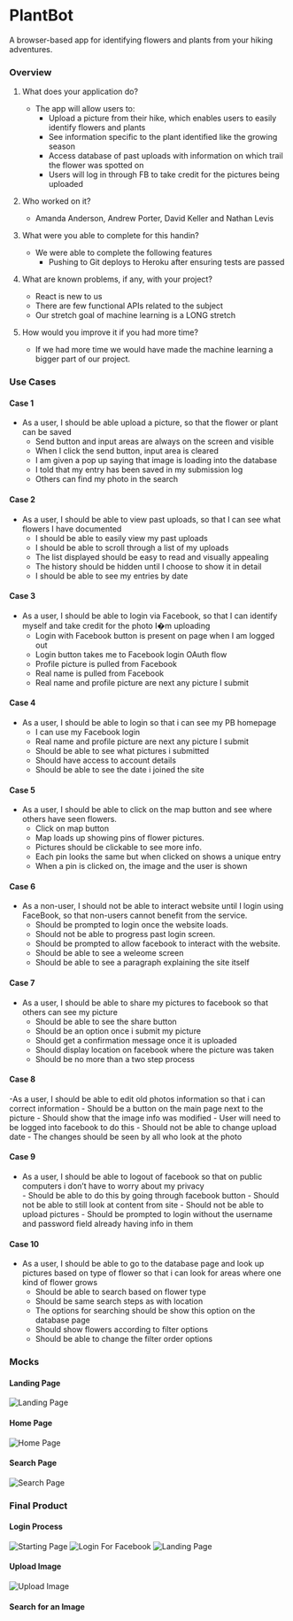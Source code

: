 
# PlantBot
A browser-based app for identifying flowers and plants from your hiking adventures.

### Overview
1. What does your application do?
    - The app will allow users to:
      - Upload a picture from their hike, which enables users to easily identify flowers and plants
      - See information specific to the plant identified like the growing season
      - Access database of past uploads with information on which trail the flower was spotted on
      - Users will log in through FB to take credit for the pictures being uploaded

2. Who worked on it?
    - Amanda Anderson, Andrew Porter, David Keller and Nathan Levis

3. What were you able to complete for this handin?
    - We were able to complete the following features
      - Pushing to Git deploys to Heroku after ensuring tests are passed

4. What are known problems, if any, with your project?
    - React is new to us
    - There are few functional APIs related to the subject
    - Our stretch goal of machine learning is a LONG stretch

5. How would you improve it if you had more time?
     - If we had more time we would have made the machine learning a bigger part of our project.

### Use Cases
#### Case 1
  - As a user, I should be able upload a picture, so that the flower or plant can be saved 
    - Send button and input areas are always on the screen and visible
    - When I click the send button, input area is cleared 
    - I am given a pop up saying that image is loading into the database
    - I told that my entry has been saved in my submission log
    - Others can find my photo in the search

#### Case 2
  - As a user, I should be able to view past uploads, so that I can see what flowers I have documented
    - I should be able to easily view my past uploads
    - I should be able to scroll through a list of my uploads
    - The list displayed should be easy to read and visually appealing
    - The history should be hidden until I choose to show it in detail
    - I should be able to see my entries by date

#### Case 3
  - As a user, I should be able to login via Facebook, so that I can identify myself and take credit for the photo I�m uploading
    - Login with Facebook button is present on page when I am logged out
    - Login button takes me to Facebook login OAuth flow
    - Profile picture is pulled from Facebook
    - Real name is pulled from Facebook
    - Real name and profile picture are next any picture I submit

#### Case 4  
  - As a user, I should be able to login so that i can see my PB homepage
    - I can use my Facebook login 
    - Real name and profile picture are next any picture I submit
    - Should be able to see what pictures i submitted
    - Should have access to account details
    - Should be able to see the date i joined the site 

#### Case 5
  - As a user, I should be able to click on the map button and see where others have seen flowers.
    - Click on map button 
    - Map loads up showing pins of flower pictures.
    - Pictures should be clickable to see more info.
    - Each pin looks the same but when clicked on shows a unique entry
    - When a pin is clicked on, the image and the user is shown

#### Case 6
  - As a non-user, I should not be able to interact website until I login using FaceBook, so that non-users cannot benefit from the service.
    - Should be prompted to login once the website loads.
    - Should not be able to progress past login screen. 
    - Should be prompted to allow facebook to interact with the website.
    - Should be able to see a weleome screen 
    - Should be able to see a paragraph explaining the site itself

#### Case 7 
  - As a user, I should be able to share my pictures to facebook so that others can see my picture
    - Should be able to see the share button
    - Should be an option once i submit my picture
    - Should get a confirmation message once it is uploaded
    - Should display location on facebook where the picture was taken
    - Should be no more than a two step process

#### Case 8
  -As a user, I should be able to edit old photos information so that i can correct information
    - Should be a button on the main page next to the picture
    - Should show that the image info was modified
    - User will need to be logged into facebook to do this
    - Should not be able to change upload date
    - The changes should be seen by all who look at the photo

#### Case 9 
  -  As a user, I should be able to logout of facebook so that on public computers i don’t have to worry about my privacy  
    - Should be able to do this by going through facebook button
    - Should not be able to still look at content from site
    - Should not be able to upload pictures 
    - Should be prompted to login without the username and password field already having info in them

#### Case 10 
  - As a user, I should be able to go to the database page and look up pictures based on type of flower so that i can look for areas where one kind of flower grows
    - Should be able to search based on flower type
    - Should be same search steps as with location 
    - The options for searching should be show this option on the database page
    - Should show flowers according to filter options 
    - Should be able to change the filter order options

### Mocks
#### Landing Page
![Landing Page](https://cloud.githubusercontent.com/assets/16908252/25688495/6c64ec7c-3034-11e7-9686-fb98ec2d15e4.png)

#### Home Page
![Home Page](https://cloud.githubusercontent.com/assets/16908252/25688494/6c4ee710-3034-11e7-9686-fa1130809736.png)

#### Search Page
![Search Page](https://cloud.githubusercontent.com/assets/16908252/25688493/6c4b4952-3034-11e7-9dc1-5b6eec89d404.png)


### Final Product

#### Login Process
![Starting Page](https://cloud.githubusercontent.com/assets/16908252/25688046/6f49b9f8-3030-11e7-817f-85948b743f35.png)
![Login For Facebook](https://cloud.githubusercontent.com/assets/16908252/25688044/6b08d04a-3030-11e7-84d8-bb9c37a6bd8f.png)
![Landing Page](https://cloud.githubusercontent.com/assets/16908252/25688045/6f355706-3030-11e7-9eaa-dcd54ac68ede.png)

#### Upload Image
![Upload Image](https://cloud.githubusercontent.com/assets/16908252/25688041/68754372-3030-11e7-9d8b-87e70ff77e43.png)

#### Search for an Image
